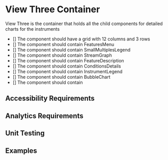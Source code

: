 # View Three Container

View Three is the container that holds all the child components for detailed charts for the instruments

* [] The component should have a grid with 12 columns and 3 rows
* [] The component should contain FeaturesMenu
* [] The component should contain SmallMultiplesLegend
* [] The component should contain StreamGraph 
* [] The component should contain FeatureDescription 
* [] The component should contain ConditionsDetails
* [] The component should contain InstrumentLegend
* [] The component should contain BubbleChart
* [] The component should contain 


## Accessibility Requirements


## Analytics Requirements


## Unit Testing


## Examples
